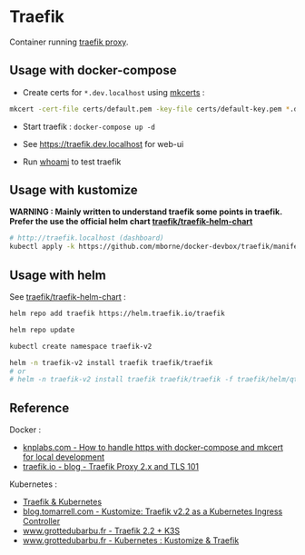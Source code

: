 # Traefik

Container running [traefik proxy](https://doc.traefik.io/traefik/).

## Usage with docker-compose

* Create certs for `*.dev.localhost` using [mkcerts](https://github.com/FiloSottile/mkcert#mkcert) :

```bash
mkcert -cert-file certs/default.pem -key-file certs/default-key.pem *.dev.localhost dev.localhost localhost
```

* Start traefik : `docker-compose up -d`

* See https://traefik.dev.localhost for web-ui

* Run [whoami](../whoami/README.md) to test traefik

## Usage with kustomize

**WARNING : Mainly written to understand traefik some points in traefik. Prefer the use the official helm chart [traefik/traefik-helm-chart](https://github.com/traefik/traefik-helm-chart#traefik)**

```bash
# http://traefik.localhost (dashboard)
kubectl apply -k https://github.com/mborne/docker-devbox/traefik/manifest
```

## Usage with helm

See [traefik/traefik-helm-chart](https://github.com/traefik/traefik-helm-chart#traefik) :

```bash
helm repo add traefik https://helm.traefik.io/traefik

helm repo update

kubectl create namespace traefik-v2

helm -n traefik-v2 install traefik traefik/traefik
# or 
# helm -n traefik-v2 install traefik traefik/traefik -f traefik/helm/qtw-dev-values.yml
```


## Reference

Docker :

* [knplabs.com - How to handle https with docker-compose and mkcert for local development](https://knplabs.com/en/blog/how-to-handle-https-with-docker-compose-and-mkcert-for-local-development)
* [traefik.io - blog - Traefik Proxy 2.x and TLS 101](https://traefik.io/blog/traefik-2-tls-101-23b4fbee81f1/)

Kubernetes :

* [Traefik & Kubernetes](https://doc.traefik.io/traefik/routing/providers/kubernetes-crd/)
* [blog.tomarrell.com - Kustomize: Traefik v2.2 as a Kubernetes Ingress Controller](https://blog.tomarrell.com/post/traefik_v2_on_kubernetes)
* [www.grottedubarbu.fr - Traefik 2.2 + K3S](https://www.grottedubarbu.fr/traefik-2-k3s/)
* [www.grottedubarbu.fr - Kubernetes : Kustomize & Traefik](https://www.grottedubarbu.fr/kubernetes-kustomize-traefik/)
